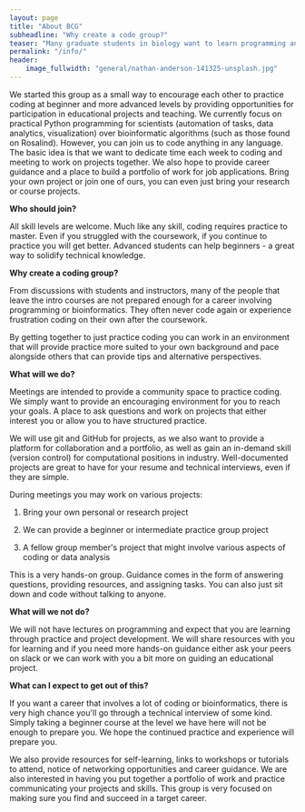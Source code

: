 ```yaml
---
layout: page
title: "About BCG"
subheadline: "Why create a code group?"
teaser: "Many graduate students in biology want to learn programming and to be able to confidently use it or add it to their resume. However, learning often stops at the introductory coursework or there is a mismatch in expectations during the course. BCG hopes to provide an encouraging environment to just sit down and code with other students."
permalink: "/info/"
header:
    image_fullwidth: "general/nathan-anderson-141325-unsplash.jpg"
---
```


We started this group as a small way to encourage each other to practice coding at beginner and more advanced levels by providing opportunities for participation in educational projects and teaching. 
We currently focus on practical Python programming for scientists (automation of tasks, data analytics, visualization) over bioinformatic algorithms (such as those found on Rosalind). However, you can join us to code anything in any language. 
The basic idea is that we want to dedicate time each week to coding and meeting to work on projects together. We also hope to provide career guidance and a place to build a portfolio of work for job applications. Bring your own project or join one of ours, you can even just bring your research or course projects.

<b>Who should join?</b>

All skill levels are welcome. Much like any skill, coding requires practice to master. Even if you struggled with the coursework, if you continue to practice you will get better. Advanced students can help beginners - a great way to solidify technical knowledge.

<b>Why create a coding group?</b>

From discussions with students and instructors, many of the people that leave the intro courses are not prepared enough for a career involving programming or bioinformatics. They often never code again or experience frustration coding on their own after the coursework.

By getting together to just practice coding you can work in an environment that will provide practice more suited to your own background and pace alongside others that can provide tips and alternative perspectives.

<b>What will we do?</b>

Meetings are intended to provide a community space to practice coding. We simply want to provide an encouraging environment for you to reach your goals. A place to ask questions and work on projects that either interest you or allow you to have structured practice.

We will use git and GitHub for projects, as we also want to provide a platform for collaboration and a portfolio, as well as gain an in-demand skill (version control) for computational positions in industry. Well-documented projects are great to have for your resume and technical interviews, even if they are simple.

During meetings you may work on various projects:

1) Bring your own personal or research project

2) We can provide a beginner or intermediate practice group project

3) A fellow group member's project that might involve various aspects of coding or data analysis

This is a very hands-on group. Guidance comes in the form of answering questions, providing resources, and assigning tasks. You can also just sit down and code without talking to anyone.

<b>What will we not do?</b>

We will not have lectures on programming and expect that you are learning through practice and project development. We will share resources with you for learning and if you need more hands-on guidance either ask your peers on slack or we can work with you a bit more on guiding an educational project.

<b>What can I expect to get out of this?</b>

If you want a career that involves a lot of coding or bioinformatics, there is very high chance you'll go through a technical interview of some kind. Simply taking a beginner course at the level we have here will not be enough to prepare you. We hope the continued practice and experience will prepare you.

We also provide resources for self-learning, links to workshops or tutorials to attend, notice of networking opportunities and career guidance. We are also interested in having you put together a portfolio of work and practice communicating your projects and skills. This group is very focused on making sure you find and succeed in a target career.